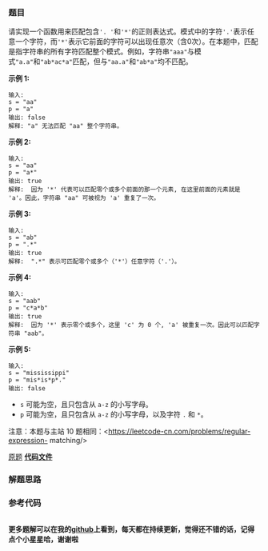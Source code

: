 ### 题目
请实现一个函数用来匹配包含`'.
'`和`'*'`的正则表达式。模式中的字符`'.'`表示任意一个字符，而`'*'`表示它前面的字符可以出现任意次（含0次）。在本题中，匹配是指字符串的所有字符匹配整个模式。例如，字符串`"aaa"`与模式`"a.a"`和`"ab*ac*a"`匹配，但与`"aa.a"`和`"ab*a"`均不匹配。

**示例 1:**

    
    
    输入:
    s = "aa"
    p = "a"
    输出: false
    解释: "a" 无法匹配 "aa" 整个字符串。
    

**示例 2:**

    
    
    输入:
    s = "aa"
    p = "a*"
    输出: true
    解释:  因为 '*' 代表可以匹配零个或多个前面的那一个元素, 在这里前面的元素就是 'a'。因此，字符串 "aa" 可被视为 'a' 重复了一次。
    

**示例  3:**

    
    
    输入:
    s = "ab"
    p = ".*"
    输出: true
    解释:  ".*" 表示可匹配零个或多个（'*'）任意字符（'.'）。
    

**示例 4:**

    
    
    输入:
    s = "aab"
    p = "c*a*b"
    输出: true
    解释:  因为 '*' 表示零个或多个，这里 'c' 为 0 个, 'a' 被重复一次。因此可以匹配字符串 "aab"。
    

**示例 5:**

    
    
    输入:
    s = "mississippi"
    p = "mis*is*p*."
    输出: false

  * `s` 可能为空，且只包含从 `a-z` 的小写字母。
  * `p` 可能为空，且只包含从 `a-z` 的小写字母，以及字符 `.` 和 `*`。

注意：本题与主站 10 题相同：<https://leetcode-cn.com/problems/regular-expression-
matching/>

[原题](https://leetcode-cn.com/problems/zheng-ze-biao-da-shi-pi-pei-lcof/)    **[代码文件]()**


### 解题思路




### 参考代码

```go


```




**更多题解可以在我的[github](https://github.com/LZH139/leetcode_Go)上看到，每天都在持续更新，觉得还不错的话，记得点个小星星哈，谢谢啦**
